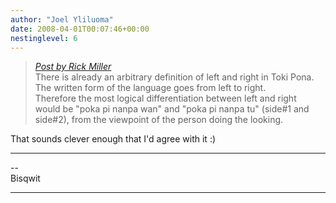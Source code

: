 ```yaml
---
author: "Joel Yliluoma"
date: 2008-04-01T00:07:46+00:00
nestinglevel: 6
---
```

> [_Post by Rick Miller_](/US85m766/how-to-say-left-and-right#post11)  
> There is already an arbitrary definition of left and right in Toki Pona.  
> The written form of the language goes from left to right.  
> Therefore the most logical differentiation between left and right  
> would be "poka pi nanpa wan" and "poka pi nanpa tu" (side#1 and  
> side#2), from the viewpoint of the person doing the looking.  
> 

That sounds clever enough that I'd agree with it :)  

***

\--  
Bisqwit  


***